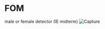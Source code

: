 # FOM
male or female detector (IE midterm)
![Capture](https://user-images.githubusercontent.com/51965862/144428030-02cb5759-beed-4ae0-bb20-19773205a0a3.JPG)
